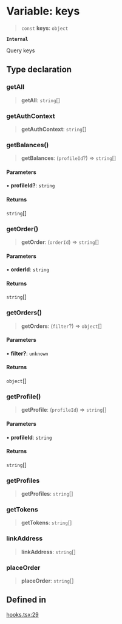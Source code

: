 # Variable: keys

> `const` **keys**: `object`

**`Internal`**

Query keys

## Type declaration

### getAll

> **getAll**: `string`[]

### getAuthContext

> **getAuthContext**: `string`[]

### getBalances()

> **getBalances**: (`profileId`?) => `string`[]

#### Parameters

• **profileId?**: `string`

#### Returns

`string`[]

### getOrder()

> **getOrder**: (`orderId`) => `string`[]

#### Parameters

• **orderId**: `string`

#### Returns

`string`[]

### getOrders()

> **getOrders**: (`filter`?) => `object`[]

#### Parameters

• **filter?**: `unknown`

#### Returns

`object`[]

### getProfile()

> **getProfile**: (`profileId`) => `string`[]

#### Parameters

• **profileId**: `string`

#### Returns

`string`[]

### getProfiles

> **getProfiles**: `string`[]

### getTokens

> **getTokens**: `string`[]

### linkAddress

> **linkAddress**: `string`[]

### placeOrder

> **placeOrder**: `string`[]

## Defined in

[hooks.tsx:29](https://github.com/monerium/js-monorepo/blob/main/packages/sdk-react-provider/src/lib/hooks.tsx#L29)
